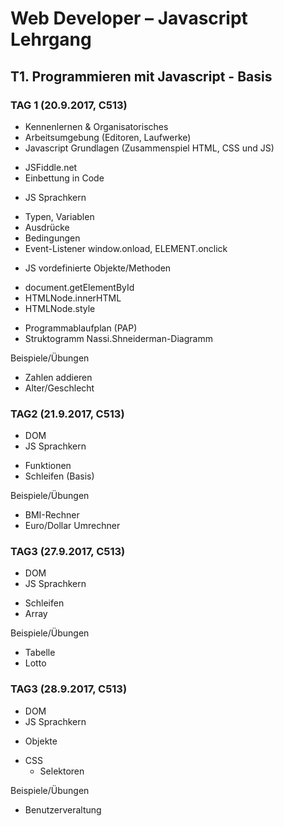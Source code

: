 #  Web Developer – Javascript Lehrgang
## T1. Programmieren mit Javascript - Basis
### TAG 1 (20.9.2017, C513)
-	Kennenlernen & Organisatorisches
-	Arbeitsumgebung (Editoren, Laufwerke)
-	Javascript Grundlagen (Zusammenspiel HTML, CSS und JS)
  * JSFiddle.net
  *	Einbettung in Code
-	JS Sprachkern
  *	Typen, Variablen
  *	Ausdrücke
  *	Bedingungen
  *	Event-Listener window.onload, ELEMENT.onclick
-	JS vordefinierte Objekte/Methoden
  *	document.getElementById
  *	HTMLNode.innerHTML
  *	HTMLNode.style
-	Programmablaufplan (PAP)
-	Struktogramm Nassi.Shneiderman-Diagramm

Beispiele/Übungen
- Zahlen addieren
- Alter/Geschlecht

### TAG2 (21.9.2017, C513)
-	DOM
-	JS Sprachkern
  *	Funktionen
  *	Schleifen (Basis)

Beispiele/Übungen
- BMI-Rechner
- Euro/Dollar Umrechner

### TAG3 (27.9.2017, C513)
-	DOM
-	JS Sprachkern
  *	Schleifen
  * Array

Beispiele/Übungen
- Tabelle
- Lotto

### TAG3 (28.9.2017, C513)
-	DOM
-	JS Sprachkern
  *	Objekte
- CSS
  * Selektoren

Beispiele/Übungen
- Benutzerveraltung
